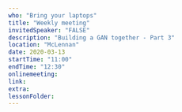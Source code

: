 ```yaml
---
who: "Bring your laptops"
title: "Weekly meeting"
invitedSpeaker: "FALSE"
description: "Building a GAN together - Part 3"
location: "McLennan"
date: 2020-03-13
startTime: "11:00"
endTime: "12:30"
onlinemeeting: 
link: 
extra: 
lessonFolder: 
---
```

